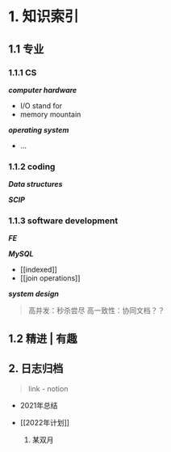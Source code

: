 # 1. 知识索引
## 1.1 专业
### 1.1.1 CS

***computer hardware***
- I/O stand for
- memory mountain

***operating system***
- ...

###  1.1.2 coding

***Data structures***

***SCIP***

### 1.1.3 software development

***FE*** 

***MySQL***
- [[indexed]]
- [[join operations]]

***system design***
> 高并发：秒杀尝尽
> 高一致性：协同文档？？

## 1.2 精进 | 有趣

## 2. 日志归档
> link - notion
- 2021年总结

- [[2022年计划]]
	1. 某双月